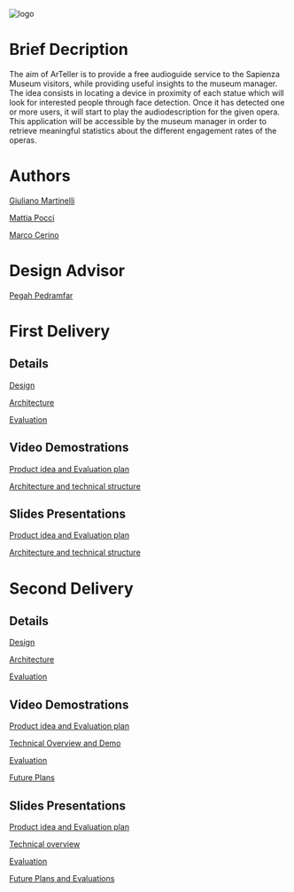 ![logo](https://github.com/g185/SmartMuseum/blob/master/assets/logo.png)

# Brief Decription
The aim of ArTeller is to provide a free audioguide service to the Sapienza Museum visitors, while providing useful insights to the museum manager.
The idea consists in locating a device in proximity of each statue which will look for interested people through face detection. Once it has detected one or more users, it will start to play the audiodescription for the given opera.
This application will be accessible by the museum manager in order to retrieve meaningful statistics about the different engagement rates of the operas.

# Authors
[Giuliano Martinelli](https://www.linkedin.com/in/giuliano-martinelli-20a9b2193)

[Mattia Pocci](https://www.linkedin.com/in/mattia-pocci-b96232187/)

[Marco Cerino](https://www.linkedin.com/in/marco-cerino-696369197/)

# Design Advisor

[Pegah Pedramfar](https://www.linkedin.com/in/pegah-pedramfar-71a636101)


# First Delivery
## Details

[Design](https://github.com/g185/SmartMuseum/blob/master/first_presentation/Design.md)

[Architecture](https://github.com/g185/SmartMuseum/blob/master/first_presentation/Architecture.md)

[Evaluation](https://github.com/g185/SmartMuseum/blob/master/first_presentation/Evaluation.md)


## Video Demostrations

[Product idea and Evaluation plan](https://youtu.be/UAIXfbrs9bc)

[Architecture and technical structure](https://www.youtube.com/watch?v=MXN0yQfvrzo&feature=youtu.be)

## Slides Presentations

[Product idea and Evaluation plan](https://docs.google.com/presentation/d/1HV37ZbVRc_sqig5hRIGp1rsgIbGLch3qivA0lyEr9JA/edit?usp=sharing)

[Architecture and technical structure](https://docs.google.com/presentation/d/1UsIeK5fOotOYBwBqqkLFyfrJRJO8R-G4MncNsd5cAZ0/edit?usp=sharing)

# Second  Delivery
## Details

[Design](https://github.com/g185/SmartMuseum/blob/master/second_presentation/Design.md)

[Architecture](https://github.com/g185/SmartMuseum/blob/master/second_presentation/Architecture.md)

[Evaluation](https://github.com/g185/SmartMuseum/blob/master/second_presentation/Evaluation.md)


## Video Demostrations

[Product idea and Evaluation plan](https://youtu.be/UAIXfbrs9bc)

[Technical Overview and Demo](https://youtu.be/O5rJv0pC5vA)

[Evaluation](https://youtu.be/F3vy6Z1zMSI)

[Future Plans](https://youtu.be/DGm55Wt7UZM)

## Slides Presentations

[Product idea and Evaluation plan](https://docs.google.com/presentation/d/1HV37ZbVRc_sqig5hRIGp1rsgIbGLch3qivA0lyEr9JA/edit?usp=sharing)

[Technical overview](https://docs.google.com/presentation/d/1rHOAouzIpNxipqC9ZukflTywjJ7LOgS_C-e3z3PHzAM/edit?usp=sharing)

[Evaluation](https://docs.google.com/presentation/d/1HK_jq0i7D9JLzY8tEuJHOAnklHMRDfpChFEgsN6tgRA/edit?usp=sharing)

[Future Plans and Evaluations](https://docs.google.com/presentation/d/10CI6Osf0q765iq-CN2X5n-s9VQHdUjw48I7ZUU7BJ10/edit?usp=sharing)





